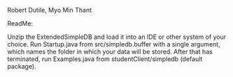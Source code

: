 Robert Dutile, Myo Min Thant

ReadMe:

Unzip the ExtendedSimpleDB and load it into an IDE or other system of your choice. Run Startup.java from src/simpledb.buffer with a single argument, which names the folder in which your data will be stored. After that has terminated, run Examples.java from studentClient/simpledb (default package).
